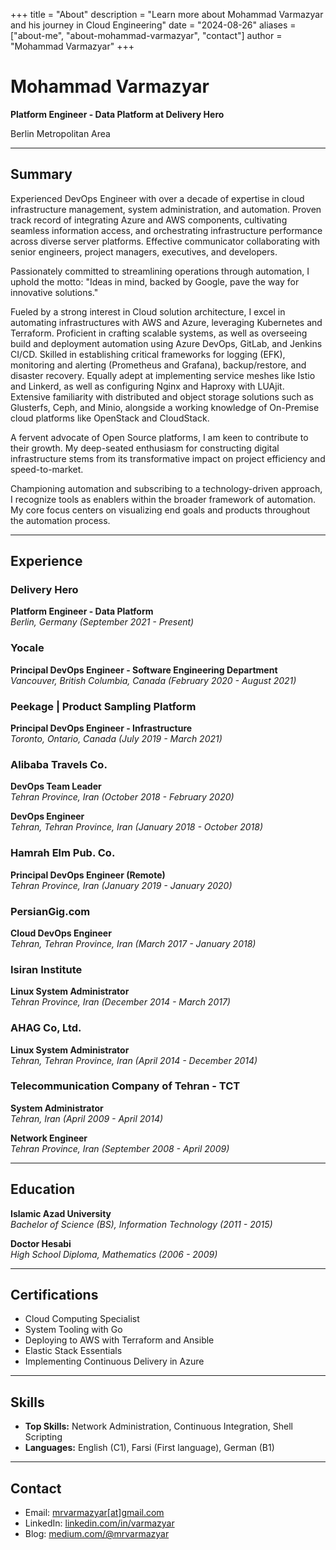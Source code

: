 +++
title = "About"
description = "Learn more about Mohammad Varmazyar and his journey in Cloud Engineering"
date = "2024-08-26"
aliases = ["about-me", "about-mohammad-varmazyar", "contact"]
author = "Mohammad Varmazyar"
+++

# Mohammad Varmazyar

**Platform Engineer - Data Platform at Delivery Hero**

Berlin Metropolitan Area

---

## Summary

Experienced DevOps Engineer with over a decade of expertise in cloud infrastructure management, system administration, and automation. Proven track record of integrating Azure and AWS components, cultivating seamless information access, and orchestrating infrastructure performance across diverse server platforms. Effective communicator collaborating with senior engineers, project managers, executives, and developers.

Passionately committed to streamlining operations through automation, I uphold the motto: "Ideas in mind, backed by Google, pave the way for innovative solutions."

Fueled by a strong interest in Cloud solution architecture, I excel in automating infrastructures with AWS and Azure, leveraging Kubernetes and Terraform. Proficient in crafting scalable systems, as well as overseeing build and deployment automation using Azure DevOps, GitLab, and Jenkins CI/CD. Skilled in establishing critical frameworks for logging (EFK), monitoring and alerting (Prometheus and Grafana), backup/restore, and disaster recovery. Equally adept at implementing service meshes like Istio and Linkerd, as well as configuring Nginx and Haproxy with LUAjit. Extensive familiarity with distributed and object storage solutions such as Glusterfs, Ceph, and Minio, alongside a working knowledge of On-Premise cloud platforms like OpenStack and CloudStack.

A fervent advocate of Open Source platforms, I am keen to contribute to their growth. My deep-seated enthusiasm for constructing digital infrastructure stems from its transformative impact on project efficiency and speed-to-market.

Championing automation and subscribing to a technology-driven approach, I recognize tools as enablers within the broader framework of automation. My core focus centers on visualizing end goals and products throughout the automation process.

---

## Experience

### **Delivery Hero**
**Platform Engineer - Data Platform**  
_Berlin, Germany (September 2021 - Present)_

### **Yocale**
**Principal DevOps Engineer - Software Engineering Department**  
_Vancouver, British Columbia, Canada (February 2020 - August 2021)_

### **Peekage | Product Sampling Platform**
**Principal DevOps Engineer - Infrastructure**  
_Toronto, Ontario, Canada (July 2019 - March 2021)_

### **Alibaba Travels Co.**
**DevOps Team Leader**  
_Tehran Province, Iran (October 2018 - February 2020)_

**DevOps Engineer**  
_Tehran, Tehran Province, Iran (January 2018 - October 2018)_

### **Hamrah Elm Pub. Co.**
**Principal DevOps Engineer (Remote)**  
_Tehran Province, Iran (January 2019 - January 2020)_

### **PersianGig.com**
**Cloud DevOps Engineer**  
_Tehran, Tehran Province, Iran (March 2017 - January 2018)_

### **Isiran Institute**
**Linux System Administrator**  
_Tehran Province, Iran (December 2014 - March 2017)_

### **AHAG Co, Ltd.**
**Linux System Administrator**  
_Tehran, Tehran Province, Iran (April 2014 - December 2014)_

### **Telecommunication Company of Tehran - TCT**
**System Administrator**  
_Tehran, Iran (April 2009 - April 2014)_

**Network Engineer**  
_Tehran Province, Iran (September 2008 - April 2009)_

---

## Education

**Islamic Azad University**  
_Bachelor of Science (BS), Information Technology (2011 - 2015)_

**Doctor Hesabi**  
_High School Diploma, Mathematics (2006 - 2009)_

---

## Certifications

- Cloud Computing Specialist
- System Tooling with Go
- Deploying to AWS with Terraform and Ansible
- Elastic Stack Essentials
- Implementing Continuous Delivery in Azure

---

## Skills

- **Top Skills:** Network Administration, Continuous Integration, Shell Scripting
- **Languages:** English (C1), Farsi (First language), German (B1)

---

## Contact

- Email: [mrvarmazyar[at]gmail.com](mailto:mrvarmazyar@gmail.com)
- LinkedIn: [linkedin.com/in/varmazyar](https://www.linkedin.com/in/varmazyar)
- Blog: [medium.com/@mrvarmazyar](https://medium.com/@mrvarmazyar)
